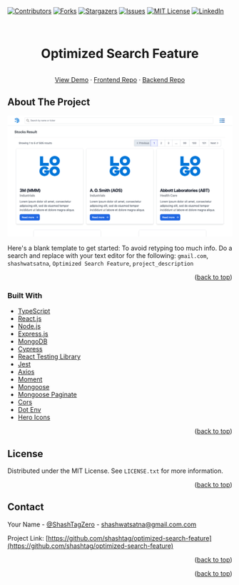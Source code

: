 <a name="readme-top"></a>


[![Contributors][contributors-shield]][contributors-url]
[![Forks][forks-shield]][forks-url]
[![Stargazers][stars-shield]][stars-url]
[![Issues][issues-shield]][issues-url]
[![MIT License][license-shield]][license-url]
[![LinkedIn][linkedin-shield]][linkedin-url]


<!-- PROJECT LOGO -->
<br />
<div align="center">

<h1 align="center" style="display:inline-block">Optimized Search Feature</h1>
  <p align="center">
    <a href="https://github.com/shashtag/optimized-search-feature">View Demo</a>
    ·
    <a href="https://github.com/shashtag/optimized-search-feature/issues">Frontend Repo</a>
    ·
    <a href="#contributing">Backend Repo</a>
  </p>
</div>



<!-- ABOUT THE PROJECT -->
## About The Project

[![Product Name Screen Shot][product-screenshot]](https://example.com)

Here's a blank template to get started: To avoid retyping too much info. Do a search and replace with your text editor for the following:   `gmail.com`, `shashwatsatna`, `Optimized Search Feature`, `project_description`

<p align="right">(<a href="#readme-top">back to top</a>)</p>



### Built With

* [TypeScript][TypeScript-url]
* [React.js][React-url]
* [Node.js][Node-url]
* [Express.js][Express-url]
* [MongoDB][MongoDB-url]
* [Cypress][Cypress-url]
* [React Testing Library][RTL-url]
* [Jest][Jest-url]
* [Axios][Axios-url]
* [Moment][Moment-url]
* [Mongoose][Mongoose-url]
* [Mongoose Paginate][Mp-url]
* [Cors][Cors-url]
* [Dot Env][Dotenv-url]
* [Hero Icons][HI-url]
 

<p align="right">(<a href="#readme-top">back to top</a>)</p>




<!-- LICENSE -->
## License

Distributed under the MIT License. See `LICENSE.txt` for more information.

<p align="right">(<a href="#readme-top">back to top</a>)</p>



<!-- CONTACT -->
## Contact

Your Name - [@ShashTagZero](https://twitter.com/ShashTagZero) - shashwatsatna@gmail.com.com

Project Link: [https://github.com/shashtag/optimized-search-feature](https://github.com/shashtag/optimized-search-feature)

<p align="right">(<a href="#readme-top">back to top</a>)</p>


<p align="right">(<a href="#readme-top">back to top</a>)</p>



<!-- MARKDOWN LINKS & IMAGES -->
<!-- https://www.markdownguide.org/basic-syntax/#reference-style-links -->
[contributors-shield]: https://img.shields.io/github/contributors/shashtag/optimized-search-feature.svg?style=for-the-badge
[contributors-url]: https://github.com/shashtag/optimized-search-feature/graphs/contributors
[forks-shield]: https://img.shields.io/github/forks/shashtag/optimized-search-feature.svg?style=for-the-badge
[forks-url]: https://github.com/shashtag/optimized-search-feature/network/members
[stars-shield]: https://img.shields.io/github/stars/shashtag/optimized-search-feature.svg?style=for-the-badge
[stars-url]: https://github.com/shashtag/optimized-search-feature/stargazers
[issues-shield]: https://img.shields.io/github/issues/shashtag/optimized-search-feature.svg?style=for-the-badge
[issues-url]: https://github.com/shashtag/optimized-search-feature/issues
[license-shield]: https://img.shields.io/github/license/shashtag/optimized-search-feature.svg?style=for-the-badge
[license-url]: https://github.com/shashtag/optimized-search-feature/blob/master/LICENSE.txt
[linkedin-shield]: https://img.shields.io/badge/-LinkedIn-black.svg?style=for-the-badge&logo=linkedin&colorB=555
[linkedin-url]: https://linkedin.com/in/shashtag
[product-screenshot]: images/screenshot.png

[TypeScript-url]: https://www.typescriptlang.org/
[React-url]: https://reactjs.org/
[Node-url]: https://nodejs.org/en/
[Express-url]: https://expressjs.com/
[MongoDB-url]: https://www.mongodb.com/
[Cypress-url]: https://www.cypress.io/
[RTL-url]: https://testing-library.com/
[Jest-url]: https://jestjs.io/
[Axios-url]: https://www.npmjs.com/package/axios
[Moment-url]: https://momentjs.com/
[Mongoose-url]: https://mongoosejs.com/
[Mp-url]: https://www.npmjs.com/package/mongoose-paginate
[Cors-url]: https://www.npmjs.com/package/cors
[Dotenv-url]: https://www.npmjs.com/package/dotenv
[HI-url]: https://www.npmjs.com/package/@heroicons/react
